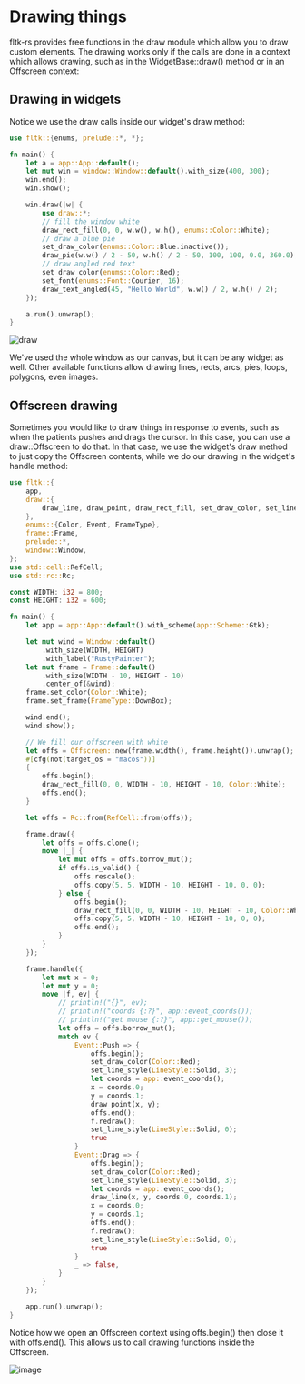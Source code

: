 # Drawing things

fltk-rs provides free functions in the draw module which allow you to draw custom elements. The drawing works only if the calls are done in a context which allows drawing, such as in the WidgetBase::draw() method or in an Offscreen context:

## Drawing in widgets

Notice we use the draw calls inside our widget's draw method:
```rust
use fltk::{enums, prelude::*, *};

fn main() {
    let a = app::App::default();
    let mut win = window::Window::default().with_size(400, 300);
    win.end();
    win.show();

    win.draw(|w| {
        use draw::*;
        // fill the window white
        draw_rect_fill(0, 0, w.w(), w.h(), enums::Color::White);
        // draw a blue pie
        set_draw_color(enums::Color::Blue.inactive());
        draw_pie(w.w() / 2 - 50, w.h() / 2 - 50, 100, 100, 0.0, 360.0);
        // draw angled red text
        set_draw_color(enums::Color::Red);
        set_font(enums::Font::Courier, 16);
        draw_text_angled(45, "Hello World", w.w() / 2, w.h() / 2);
    });

    a.run().unwrap();
}
```

![draw](https://user-images.githubusercontent.com/37966791/145693473-defb2298-fc6b-4d2f-8a0c-3d4902b39dd3.jpg)

We've used the whole window as our canvas, but it can be any widget as well. Other available functions allow drawing lines, rects, arcs, pies, loops, polygons, even images.

## Offscreen drawing
Sometimes you would like to draw things in response to events, such as when the patients pushes and drags the cursor. In this case, you can use a draw::Offscreen to do that. In that case, we use the widget's draw method to just copy the Offscreen contents, while we do our drawing in the widget's handle method:
```rust
use fltk::{
    app,
    draw::{
        draw_line, draw_point, draw_rect_fill, set_draw_color, set_line_style, LineStyle, Offscreen,
    },
    enums::{Color, Event, FrameType},
    frame::Frame,
    prelude::*,
    window::Window,
};
use std::cell::RefCell;
use std::rc::Rc;

const WIDTH: i32 = 800;
const HEIGHT: i32 = 600;

fn main() {
    let app = app::App::default().with_scheme(app::Scheme::Gtk);

    let mut wind = Window::default()
        .with_size(WIDTH, HEIGHT)
        .with_label("RustyPainter");
    let mut frame = Frame::default()
        .with_size(WIDTH - 10, HEIGHT - 10)
        .center_of(&wind);
    frame.set_color(Color::White);
    frame.set_frame(FrameType::DownBox);

    wind.end();
    wind.show();

    // We fill our offscreen with white
    let offs = Offscreen::new(frame.width(), frame.height()).unwrap();
    #[cfg(not(target_os = "macos"))]
    {
        offs.begin();
        draw_rect_fill(0, 0, WIDTH - 10, HEIGHT - 10, Color::White);
        offs.end();
    }

    let offs = Rc::from(RefCell::from(offs));

    frame.draw({
        let offs = offs.clone();
        move |_| {
            let mut offs = offs.borrow_mut();
            if offs.is_valid() {
                offs.rescale();
                offs.copy(5, 5, WIDTH - 10, HEIGHT - 10, 0, 0);
            } else {
                offs.begin();
                draw_rect_fill(0, 0, WIDTH - 10, HEIGHT - 10, Color::White);
                offs.copy(5, 5, WIDTH - 10, HEIGHT - 10, 0, 0);
                offs.end();
            }
        }
    });

    frame.handle({
        let mut x = 0;
        let mut y = 0;
        move |f, ev| {
            // println!("{}", ev);
            // println!("coords {:?}", app::event_coords());
            // println!("get mouse {:?}", app::get_mouse());
            let offs = offs.borrow_mut();
            match ev {
                Event::Push => {
                    offs.begin();
                    set_draw_color(Color::Red);
                    set_line_style(LineStyle::Solid, 3);
                    let coords = app::event_coords();
                    x = coords.0;
                    y = coords.1;
                    draw_point(x, y);
                    offs.end();
                    f.redraw();
                    set_line_style(LineStyle::Solid, 0);
                    true
                }
                Event::Drag => {
                    offs.begin();
                    set_draw_color(Color::Red);
                    set_line_style(LineStyle::Solid, 3);
                    let coords = app::event_coords();
                    draw_line(x, y, coords.0, coords.1);
                    x = coords.0;
                    y = coords.1;
                    offs.end();
                    f.redraw();
                    set_line_style(LineStyle::Solid, 0);
                    true
                }
                _ => false,
            }
        }
    });

    app.run().unwrap();
}
```

Notice how we open an Offscreen context using offs.begin() then close it with offs.end(). This allows us to call drawing functions inside the Offscreen.

![image](https://user-images.githubusercontent.com/37966791/146173813-67038a94-7739-480e-a181-29498aac842a.png)